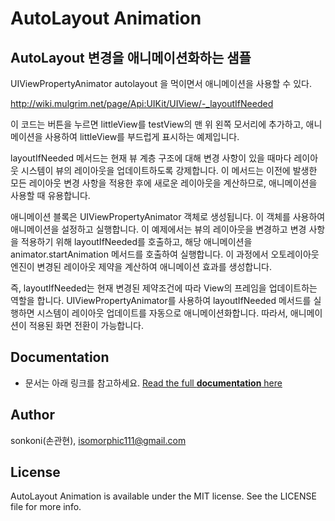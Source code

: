 # AutoLayout Animation 

## AutoLayout 변경을 애니메이션화하는 샘플

 UIViewPropertyAnimator
autolayout 을 먹이면서 애니메이션을 사용할 수 있다.


http://wiki.mulgrim.net/page/Api:UIKit/UIView/-_layoutIfNeeded


이 코드는 버튼을 누르면 littleView를 testView의 맨 위 왼쪽 모서리에 추가하고, 애니메이션을 사용하여 littleView를 부드럽게 표시하는 예제입니다.

layoutIfNeeded 메서드는 현재 뷰 계층 구조에 대해 변경 사항이 있을 때마다 레이아웃 시스템이 뷰의 레이아웃을 업데이트하도록 강제합니다. 이 메서드는 이전에 발생한 모든 레이아웃 변경 사항을 적용한 후에 새로운 레이아웃을 계산하므로, 애니메이션을 사용할 때 유용합니다.

애니메이션 블록은 UIViewPropertyAnimator 객체로 생성됩니다. 이 객체를 사용하여 애니메이션을 설정하고 실행합니다. 이 예제에서는 뷰의 레이아웃을 변경하고 변경 사항을 적용하기 위해 layoutIfNeeded를 호출하고, 해당 애니메이션을 animator.startAnimation 메서드를 호출하여 실행합니다. 이 과정에서 오토레이아웃 엔진이 변경된 레이아웃 제약을 계산하여 애니메이션 효과를 생성합니다.

즉, layoutIfNeeded는 현재 변경된 제약조건에 따라 View의 프레임을 업데이트하는 역할을 합니다. UIViewPropertyAnimator를 사용하여 layoutIfNeeded 메서드를 실행하면 시스템이 레이아웃 업데이트를 자동으로 애니메이션화합니다. 따라서, 애니메이션이 적용된 화면 전환이 가능합니다.


## Documentation

- 문서는 아래 링크를 참고하세요.
[Read the full **documentation** here](http://wiki.mulgrim.net/page/Api:UIKit/UIView/-_layoutIfNeeded)

## Author

sonkoni(손관현), isomorphic111@gmail.com 

## License

AutoLayout Animation is available under the MIT license. See the LICENSE file for more info.

